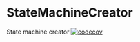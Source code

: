 # StateMachineCreator
State machine creator
[![codecov](https://codecov.io/gh/dea82/StateMachineCreator/branch/develop/graph/badge.svg)](https://codecov.io/gh/dea82/StateMachineCreator)
